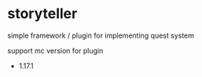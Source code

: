 # storyteller
simple framework / plugin for implementing quest system

support mc version for plugin
- 1.17.1

